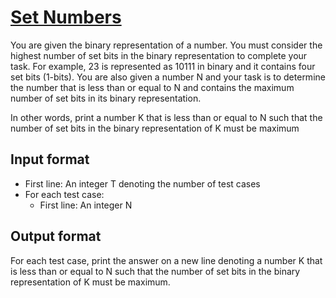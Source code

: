 # [Set Numbers][link]

You are given the binary representation of a number. You must consider the highest number of set bits in the binary representation to complete your task. For example, 23 is represented as 10111 in binary and it contains four set bits (1-bits). You are also given a number N and your task is to determine the number that is less than or equal to N and contains the maximum number of set bits in its binary representation.

In other words, print a number K that is less than or equal to N such that the number of set bits in the binary representation of K must be maximum

## Input format

- First line: An integer T denoting the number of test cases
- For each test case:
  - First line: An integer N

## Output format

For each test case, print the answer on a new line denoting a number K that is less than or equal to N such that the number of set bits in the binary representation of K must be maximum.

[link]: https://www.hackerearth.com/practice/basic-programming/implementation/basics-of-implementation/practice-problems/algorithm/set-numbers-bea74f5a/
